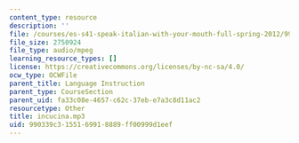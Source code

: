 ```yaml
---
content_type: resource
description: ''
file: /courses/es-s41-speak-italian-with-your-mouth-full-spring-2012/990339c3155169918889ff00999d1eef_incucina.mp3
file_size: 2750924
file_type: audio/mpeg
learning_resource_types: []
license: https://creativecommons.org/licenses/by-nc-sa/4.0/
ocw_type: OCWFile
parent_title: Language Instruction
parent_type: CourseSection
parent_uid: fa33c08e-4657-c62c-37eb-e7a3c8d11ac2
resourcetype: Other
title: incucina.mp3
uid: 990339c3-1551-6991-8889-ff00999d1eef
---
```


